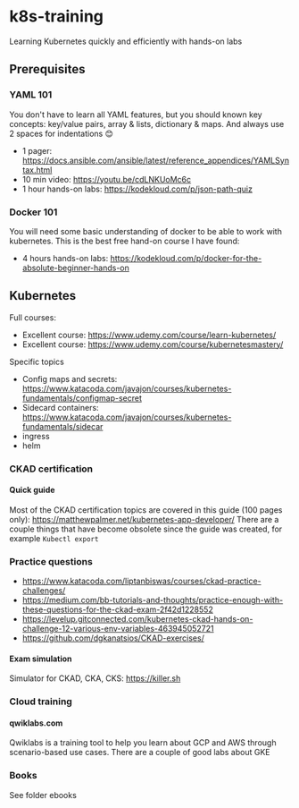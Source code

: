# k8s-training

Learning Kubernetes quickly and efficiently with hands-on labs

## Prerequisites 
### YAML 101
You don't have to learn all YAML features, but you should known key concepts: key/value pairs, array & lists, dictionary & maps. And always use 2 spaces for indentations 😊
* 1 pager: https://docs.ansible.com/ansible/latest/reference_appendices/YAMLSyntax.html
* 10 min video: https://youtu.be/cdLNKUoMc6c
* 1 hour hands-on labs: https://kodekloud.com/p/json-path-quiz

### Docker 101
You will need some basic understanding of docker to be able to work with kubernetes. This is the best free hand-on course I have found:
* 4 hours hands-on labs: https://kodekloud.com/p/docker-for-the-absolute-beginner-hands-on

## Kubernetes
Full courses:
* Excellent course: https://www.udemy.com/course/learn-kubernetes/
* Excellent course: https://www.udemy.com/course/kubernetesmastery/

Specific topics
* Config maps and secrets: https://www.katacoda.com/javajon/courses/kubernetes-fundamentals/configmap-secret
* Sidecard containers: https://www.katacoda.com/javajon/courses/kubernetes-fundamentals/sidecar
* ingress
* helm

### CKAD certification

#### Quick guide
Most of the CKAD certification topics are covered in this guide (100 pages only): https://matthewpalmer.net/kubernetes-app-developer/
There are a couple things that have become obsolete since the guide was created, for example ```Kubectl export```

### Practice questions
* https://www.katacoda.com/liptanbiswas/courses/ckad-practice-challenges/
* https://medium.com/bb-tutorials-and-thoughts/practice-enough-with-these-questions-for-the-ckad-exam-2f42d1228552
* https://levelup.gitconnected.com/kubernetes-ckad-hands-on-challenge-12-various-env-variables-463945052721
* https://github.com/dgkanatsios/CKAD-exercises/

#### Exam simulation
Simulator for CKAD, CKA, CKS: https://killer.sh

### Cloud training
#### qwiklabs.com
Qwiklabs is a training tool to help you learn about GCP and AWS through scenario-based use cases. There are a couple of good labs about GKE

### Books
See folder ebooks


